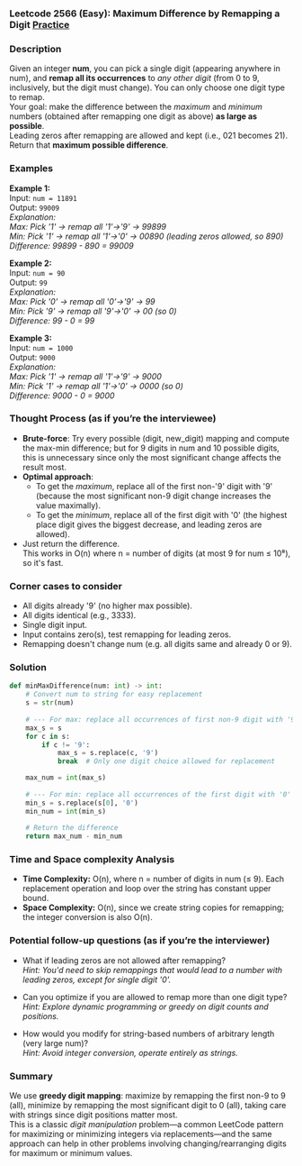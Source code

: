 ### Leetcode 2566 (Easy): Maximum Difference by Remapping a Digit [Practice](https://leetcode.com/problems/maximum-difference-by-remapping-a-digit)

### Description  
Given an integer **num**, you can pick a single digit (appearing anywhere in num), and **remap all its occurrences** to *any other digit* (from 0 to 9, inclusively, but the digit must change). You can only choose one digit type to remap.   
Your goal: make the difference between the *maximum* and *minimum* numbers (obtained after remapping one digit as above) **as large as possible**.  
Leading zeros after remapping are allowed and kept (i.e., 021 becomes 21).  
Return that **maximum possible difference**.

### Examples  

**Example 1:**  
Input: `num = 11891`  
Output: `99009`  
*Explanation:  
Max: Pick '1' → remap all '1'→'9' → 99899  
Min: Pick '1' → remap all '1'→'0' → 00890 (leading zeros allowed, so 890)  
Difference: 99899 - 890 = 99009*

**Example 2:**  
Input: `num = 90`  
Output: `99`  
*Explanation:  
Max: Pick '0' → remap all '0'→'9' → 99  
Min: Pick '9' → remap all '9'→'0' → 00 (so 0)  
Difference: 99 - 0 = 99*

**Example 3:**  
Input: `num = 1000`  
Output: `9000`  
*Explanation:  
Max: Pick '1' → remap all '1'→'9' → 9000  
Min: Pick '1' → remap all '1'→'0' → 0000 (so 0)  
Difference: 9000 - 0 = 9000*


### Thought Process (as if you’re the interviewee)  
- **Brute-force**: Try every possible (digit, new_digit) mapping and compute the max-min difference; but for 9 digits in num and 10 possible digits, this is unnecessary since only the most significant change affects the result most.
- **Optimal approach**:
  - To get the *maximum*, replace all of the first non-'9' digit with '9' (because the most significant non-9 digit change increases the value maximally).
  - To get the *minimum*, replace all of the first digit with '0' (the highest place digit gives the biggest decrease, and leading zeros are allowed).
- Just return the difference.  
This works in O(n) where n = number of digits (at most 9 for num ≤ 10⁸), so it's fast.


### Corner cases to consider  
- All digits already '9' (no higher max possible).
- All digits identical (e.g., 3333).
- Single digit input.
- Input contains zero(s), test remapping for leading zeros.
- Remapping doesn't change num (e.g. all digits same and already 0 or 9).


### Solution

```python
def minMaxDifference(num: int) -> int:
    # Convert num to string for easy replacement
    s = str(num)
    
    # --- For max: replace all occurrences of first non-9 digit with '9' ---
    max_s = s
    for c in s:
        if c != '9':
            max_s = s.replace(c, '9')
            break  # Only one digit choice allowed for replacement

    max_num = int(max_s)
    
    # --- For min: replace all occurrences of the first digit with '0' ---
    min_s = s.replace(s[0], '0')
    min_num = int(min_s)
    
    # Return the difference
    return max_num - min_num
```

### Time and Space complexity Analysis  

- **Time Complexity:** O(n), where n = number of digits in num (≤ 9). Each replacement operation and loop over the string has constant upper bound.
- **Space Complexity:** O(n), since we create string copies for remapping; the integer conversion is also O(n).


### Potential follow-up questions (as if you’re the interviewer)  

- What if leading zeros are not allowed after remapping?  
  *Hint: You'd need to skip remappings that would lead to a number with leading zeros, except for single digit '0'.*

- Can you optimize if you are allowed to remap more than one digit type?  
  *Hint: Explore dynamic programming or greedy on digit counts and positions.*

- How would you modify for string-based numbers of arbitrary length (very large num)?  
  *Hint: Avoid integer conversion, operate entirely as strings.*


### Summary
We use **greedy digit mapping**: maximize by remapping the first non-9 to 9 (all), minimize by remapping the most significant digit to 0 (all), taking care with strings since digit positions matter most.  
This is a classic *digit manipulation* problem—a common LeetCode pattern for maximizing or minimizing integers via replacements—and the same approach can help in other problems involving changing/rearranging digits for maximum or minimum values.